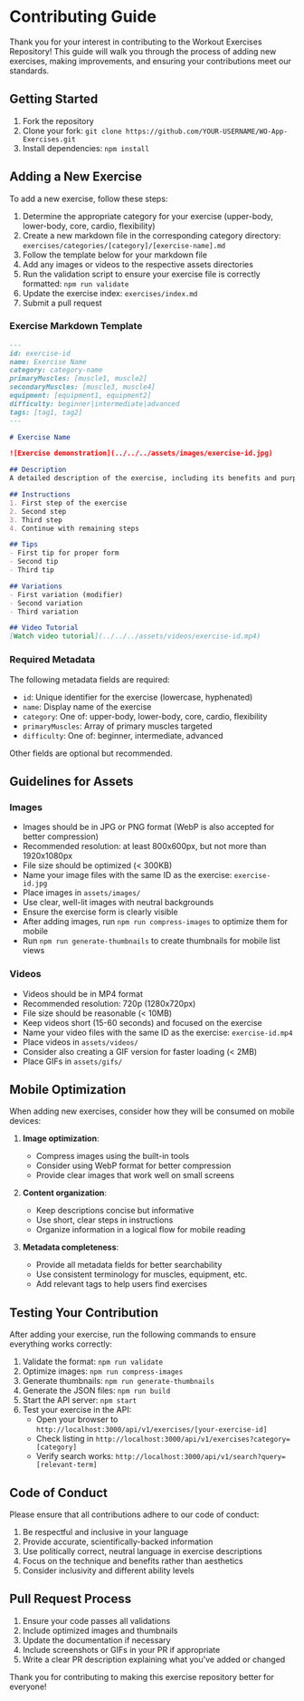# Contributing Guide

Thank you for your interest in contributing to the Workout Exercises Repository! This guide will walk you through the process of adding new exercises, making improvements, and ensuring your contributions meet our standards.

## Getting Started

1. Fork the repository
2. Clone your fork: `git clone https://github.com/YOUR-USERNAME/WO-App-Exercises.git`
3. Install dependencies: `npm install`

## Adding a New Exercise

To add a new exercise, follow these steps:

1. Determine the appropriate category for your exercise (upper-body, lower-body, core, cardio, flexibility)
2. Create a new markdown file in the corresponding category directory:  
   `exercises/categories/[category]/[exercise-name].md`
3. Follow the template below for your markdown file
4. Add any images or videos to the respective assets directories
5. Run the validation script to ensure your exercise file is correctly formatted: `npm run validate`
6. Update the exercise index: `exercises/index.md`
7. Submit a pull request

### Exercise Markdown Template

```markdown
---
id: exercise-id
name: Exercise Name
category: category-name
primaryMuscles: [muscle1, muscle2]
secondaryMuscles: [muscle3, muscle4]
equipment: [equipment1, equipment2]
difficulty: beginner|intermediate|advanced
tags: [tag1, tag2]
---

# Exercise Name

![Exercise demonstration](../../../assets/images/exercise-id.jpg)

## Description
A detailed description of the exercise, including its benefits and purpose.

## Instructions
1. First step of the exercise
2. Second step
3. Third step
4. Continue with remaining steps

## Tips
- First tip for proper form
- Second tip
- Third tip

## Variations
- First variation (modifier)
- Second variation
- Third variation

## Video Tutorial
[Watch video tutorial](../../../assets/videos/exercise-id.mp4)
```

### Required Metadata

The following metadata fields are required:

- `id`: Unique identifier for the exercise (lowercase, hyphenated)
- `name`: Display name of the exercise
- `category`: One of: upper-body, lower-body, core, cardio, flexibility
- `primaryMuscles`: Array of primary muscles targeted
- `difficulty`: One of: beginner, intermediate, advanced

Other fields are optional but recommended.

## Guidelines for Assets

### Images

- Images should be in JPG or PNG format (WebP is also accepted for better compression)
- Recommended resolution: at least 800x600px, but not more than 1920x1080px
- File size should be optimized (< 300KB)
- Name your image files with the same ID as the exercise: `exercise-id.jpg`
- Place images in `assets/images/`
- Use clear, well-lit images with neutral backgrounds
- Ensure the exercise form is clearly visible
- After adding images, run `npm run compress-images` to optimize them for mobile
- Run `npm run generate-thumbnails` to create thumbnails for mobile list views

### Videos

- Videos should be in MP4 format
- Recommended resolution: 720p (1280x720px)
- File size should be reasonable (< 10MB)
- Keep videos short (15-60 seconds) and focused on the exercise
- Name your video files with the same ID as the exercise: `exercise-id.mp4`
- Place videos in `assets/videos/`
- Consider also creating a GIF version for faster loading (< 2MB)
- Place GIFs in `assets/gifs/`

## Mobile Optimization

When adding new exercises, consider how they will be consumed on mobile devices:

1. **Image optimization**: 
   - Compress images using the built-in tools
   - Consider using WebP format for better compression
   - Provide clear images that work well on small screens

2. **Content organization**:
   - Keep descriptions concise but informative
   - Use short, clear steps in instructions
   - Organize information in a logical flow for mobile reading

3. **Metadata completeness**:
   - Provide all metadata fields for better searchability
   - Use consistent terminology for muscles, equipment, etc.
   - Add relevant tags to help users find exercises

## Testing Your Contribution

After adding your exercise, run the following commands to ensure everything works correctly:

1. Validate the format: `npm run validate`
2. Optimize images: `npm run compress-images`
3. Generate thumbnails: `npm run generate-thumbnails`
4. Generate the JSON files: `npm run build`
5. Start the API server: `npm start`
6. Test your exercise in the API:
   - Open your browser to `http://localhost:3000/api/v1/exercises/[your-exercise-id]`
   - Check listing in `http://localhost:3000/api/v1/exercises?category=[category]`
   - Verify search works: `http://localhost:3000/api/v1/search?query=[relevant-term]`

## Code of Conduct

Please ensure that all contributions adhere to our code of conduct:

1. Be respectful and inclusive in your language
2. Provide accurate, scientifically-backed information
3. Use politically correct, neutral language in exercise descriptions
4. Focus on the technique and benefits rather than aesthetics
5. Consider inclusivity and different ability levels

## Pull Request Process

1. Ensure your code passes all validations
2. Include optimized images and thumbnails
3. Update the documentation if necessary
4. Include screenshots or GIFs in your PR if appropriate
5. Write a clear PR description explaining what you've added or changed

Thank you for contributing to making this exercise repository better for everyone! 